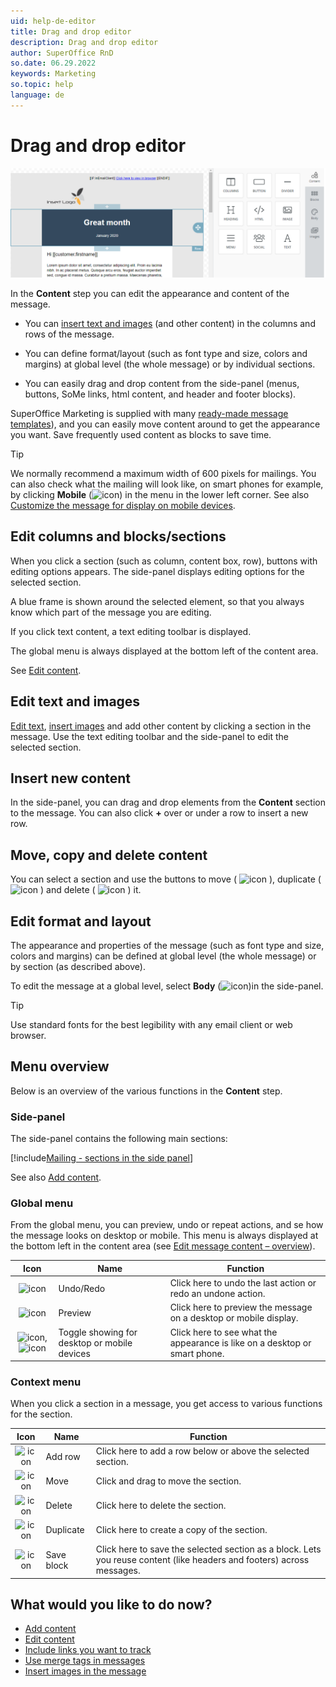 ```yaml
---
uid: help-de-editor
title: Drag and drop editor
description: Drag and drop editor
author: SuperOffice RnD
so.date: 06.29.2022
keywords: Marketing
so.topic: help
language: de
---
```


# Drag and drop editor

![Drag and drop editor -screenshot][img1]

In the **Content** step you can edit the appearance and content of the message.

* You can [insert text and images][1] (and other content) in the columns and rows of the message.

* You can define format/layout (such as font type and size, colors and margins) at global level (the whole message) or by individual sections.

* You can easily drag and drop content from the side-panel (menus, buttons, SoMe links, html content, and header and footer blocks).

SuperOffice Marketing is supplied with many [ready-made message templates][9]), and you can easily move content around to get the appearance you want. Save frequently used content as blocks to save time.

> [!TIP]
> We normally recommend a maximum width of 600 pixels for mailings. You can also check what the mailing will look like, on smart phones for example, by clicking **Mobile** (![icon][img4]) in the menu in the lower left corner. See also [Customize the message for display on mobile devices][3].

## Edit columns and blocks/sections

When you click a section (such as column, content box, row), buttons with editing options appears. The side-panel displays editing options for the selected section.

A blue frame is shown around the selected element, so that you always know which part of the message you are editing.

If you click text content, a text editing toolbar is displayed.

The global menu is always displayed at the bottom left of the content area.

See [Edit content][5].

## Edit text and images

[Edit text][5], [insert images][6] and add other content by clicking a section in the message. Use the text editing toolbar and the side-panel to edit the selected section.

## Insert new content

In the side-panel, you can drag and drop elements from the **Content** section to the message. You can also click **+** over or under a row to insert a new row.

## Move, copy and delete content

You can select a section and use the buttons to move ( ![icon][img6] ), duplicate ( ![icon][img8] ) and delete ( ![icon][img7] ) it.

## Edit format and layout

The appearance and properties of the message (such as font type and size, colors and margins) can be defined at global level (the whole message) or by section (as described above).

To edit the message at a global level, select **Body** (![icon][img12])in the side-panel.

> [!TIP]
> Use standard fonts for the best legibility with any email client or web browser.

## Menu overview

Below is an overview of the various functions in the **Content** step.

### Side-panel

The side-panel contains the following main sections:

[!include[Mailing - sections in the side panel](includes/mailing-side-panel.md)]

See also [Add content][1].

### Global menu

From the global menu, you can preview, undo or repeat actions, and se how the message looks on desktop or mobile. This menu is always displayed at the bottom left in the content area (see [Edit message content – overview][9]).

| Icon | Name | Function |
|:-:|---|---|
| ![icon][img11] | Undo/Redo | Click here to undo the last action or redo an undone action. |
| ![icon][img2] | Preview | Click here to preview the message on a desktop or mobile display. |
| ![icon][img3], ![icon][img4] | Toggle showing for desktop or mobile devices | Click here to see what the appearance is like on a desktop or smart phone. |

### Context menu

When you click a section in a message, you get access to various functions for the section.

| Icon | Name | Function |
|:-:|---|---|
| ![icon][img5] | Add row | Click here to add a row below or above the selected section. |
| ![icon][img6] | Move | Click and drag to move the section. |
| ![icon][img7] | Delete | Click here to delete the section. |
| ![icon][img8] | Duplicate | Click here to create a copy of the section. |
| ![icon][img9] | Save block | Click here to save the selected section as a block. Lets you reuse content (like headers and footers) across messages. |

## What would you like to do now?

* [Add content][1]
* [Edit content][5]
* [Include links you want to track][8]
* [Use merge tags in messages][7]
* [Insert images in the message][6]

<!-- Referenced links -->
[1]: add-content.md
[3]: customize-for-mobile.md
[5]: edit-paragraph.md
[6]: insert-images-in-message.md
[7]: add-merge-tag.md
[8]: ../../../tracked-links/learn/add-tracked-link-to-msg.md
[9]: ../../work-with-messages-and-templates.md

<!-- Referenced images -->
[img1]: media/edit-template.png
[img2]: ../../../../../media/icons/marketing-and-forms/preview.png
[img3]: ../../../../../media/icons/marketing-and-forms/desktop.png
[img4]: ../../../../../media/icons/marketing-and-forms/mobile-2.png
[img5]: ../../../../../media/icons/marketing-and-forms/add-row.png
[img6]: ../../../../../media/icons/marketing-and-forms/move-2.png
[img7]: ../../../../../media/icons/marketing-and-forms/cancel.png
[img8]: ../../../../../media/icons/marketing-and-forms/copy.jpg
[img9]: ../../../../../media/icons/marketing-and-forms/save-block.png
[img11]: ../../../../../media/icons/marketing-and-forms/undo-redo.png
[img12]: ../../../../../media/icons/marketing-and-forms/side-panel-body-small.png


